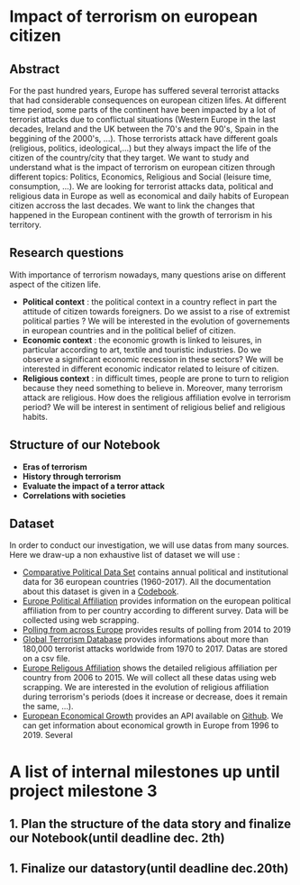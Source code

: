 # Impact of terrorism on european citizen

## Abstract 
For the past hundred years, Europe has suffered several terrorist attacks that had considerable consequences on european citizen lifes. At different time period, some parts of the continent have been impacted by a lot of terrorist attacks due to conflictual situations (Western Europe in the last decades, Ireland and the UK between the 70's and the 90's, Spain in the beggining of the 2000's, ...). Those terrorists attack have different goals (religious, politics, ideological,...) but they always impact the life of the citizen of the country/city that they target. We want to study and understand what is the impact of terrorism on european citizen through different topics: Politics, Economics, Religious and Social (leisure time, consumption, ...).  We are looking for terrorist attacks data, political and religious data in Europe as well as economical and daily habits of European citizen accross the last decades. We want to link the changes that happened in the European continent with the growth of terrorism in his territory. 


## Research questions
With importance of terrorism nowadays, many questions arise on different aspect of the citizen life. 
- **Political context** : the political context in a country reflect in part the attitude of citizen towards foreigners. Do we assist to a rise of extremist political parties ? We will be interested in the evolution of governements in european countries and in the political belief of citizen.
- **Economic context** : the economic growth is linked to leisures, in particular according to art, textile and touristic industries. Do we observe a significant economic recession in these sectors? We will be interested in different economic indicator related to leisure of citizen.
- **Religious context** : in difficult times, people are prone to turn to religion because they need something to believe in. Moreover, many terrorism attack are religious. How does the religious affiliation evolve in terrorism period? We will be interest in sentiment of religious belief and religious habits.

## Structure of our Notebook

- **Eras of terrorism**
- **History through terrorism**
- **Evaluate the impact of a terror attack**
- **Correlations with societies**

## Dataset
In order to conduct our investigation, we will use datas from many sources. Here we draw-up a non exhaustive list of dataset we will use :
- [Comparative Political Data Set](http://www.cpds-data.org/index.php/data) contains annual political and institutional data for 36 european countries (1960-2017). All the documentation about this dataset is given in a [Codebook](http://www.cpds-data.org/images/Update2019/Codebook-Government-Composition-1960-2017.pdf). 
- [Europe Political Affiliation](https://europeelects.eu/data/) provides information on the european political affiliation from  to per country according to different survey. Data will be collected using web scrapping.
- [Polling from across Europe](https://www.politico.eu/europe-poll-of-polls/austria/) provides results of polling from 2014 to 2019
- [Global Terrorism Database](https://www.kaggle.com/START-UMD/gtd) provides informations about more than 180,000 terrorist attacks worldwide from 1970 to 2017. Datas are stored on a csv file.
- [Europe Religous Affiliation](https://www.smre-data.ch/en/data_exploring/region_cockpit#/mode/dataset_comparison/region/FRA/period/2010/presentation/table) shows the detailed religious affiliation per country from 2006 to 2015. We will collect all these datas using web scrapping. We are interested in the evolution of religious affiliation during terrorism's periods (does it increase or decrease, does it remain the same, ...).
- [European Economical Growth](https://tradingeconomics.com/api/?source=summary) provides an API available on [Github](https://github.com/tradingeconomics/tradingeconomics). We can get information about economical growth in Europe from 1996 to 2019. Several 


# A list of internal milestones up until project milestone 3 
## 1. Plan the structure of the data story and finalize our Notebook(until deadline dec. 2th)

## 1. Finalize our datastory(until deadline dec.20th)
